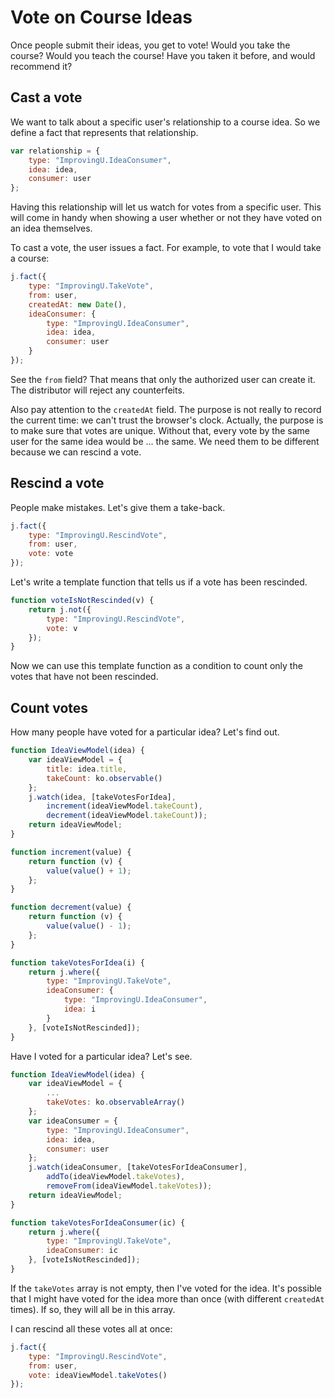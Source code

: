 # Vote on Course Ideas

Once people submit their ideas, you get to vote! Would you take the course? Would you teach the course! Have you taken it before, and would recommend it?

## Cast a vote

We want to talk about a specific user's relationship to a course idea. So we define a fact that represents that relationship.

```JavaScript
var relationship = {
    type: "ImprovingU.IdeaConsumer",
    idea: idea,
    consumer: user
};
```

Having this relationship will let us watch for votes from a specific user. This will come in handy when showing a user whether or not they have voted on an idea themselves.

To cast a vote, the user issues a fact. For example, to vote that I would take a course:

```JavaScript
j.fact({
    type: "ImprovingU.TakeVote",
    from: user,
    createdAt: new Date(),
    ideaConsumer: {
        type: "ImprovingU.IdeaConsumer",
        idea: idea,
        consumer: user
    }
});
```

See the `from` field? That means that only the authorized user can create it. The distributor will reject any counterfeits.

Also pay attention to the `createdAt` field. The purpose is not really to record the current time: we can't trust the browser's clock. Actually, the purpose is to make sure that votes are unique. Without that, every vote by the same user for the same idea would be ... the same. We need them to be different because we can rescind a vote.

## Rescind a vote

People make mistakes. Let's give them a take-back.

```JavaScript
j.fact({
    type: "ImprovingU.RescindVote",
    from: user,
    vote: vote
});
```

Let's write a template function that tells us if a vote has been rescinded.

```JavaScript
function voteIsNotRescinded(v) {
    return j.not({
        type: "ImprovingU.RescindVote",
        vote: v
    });
}
```

Now we can use this template function as a condition to count only the votes that have not been rescinded.

## Count votes

How many people have voted for a particular idea? Let's find out.

```JavaScript
function IdeaViewModel(idea) {
    var ideaViewModel = {
        title: idea.title,
        takeCount: ko.observable()
    };
    j.watch(idea, [takeVotesForIdea],
        increment(ideaViewModel.takeCount),
        decrement(ideaViewModel.takeCount));
    return ideaViewModel;
}

function increment(value) {
    return function (v) {
        value(value() + 1);
    };
}

function decrement(value) {
    return function (v) {
        value(value() - 1);
    };
}

function takeVotesForIdea(i) {
    return j.where({
        type: "ImprovingU.TakeVote",
        ideaConsumer: {
            type: "ImprovingU.IdeaConsumer",
            idea: i
        }
    }, [voteIsNotRescinded]);
}
```

Have I voted for a particular idea? Let's see.

```JavaScript
function IdeaViewModel(idea) {
    var ideaViewModel = {
        ...
        takeVotes: ko.observableArray()
    };
    var ideaConsumer = {
        type: "ImprovingU.IdeaConsumer",
        idea: idea,
        consumer: user
    };
    j.watch(ideaConsumer, [takeVotesForIdeaConsumer],
        addTo(ideaViewModel.takeVotes),
        removeFrom(ideaViewModel.takeVotes));
    return ideaViewModel;
}

function takeVotesForIdeaConsumer(ic) {
    return j.where({
        type: "ImprovingU.TakeVote",
        ideaConsumer: ic
    }, [voteIsNotRescinded]);
}
```

If the `takeVotes` array is not empty, then I've voted for the idea. It's possible that I might have voted for the idea more than once (with different `createdAt` times). If so, they will all be in this array.

I can rescind all these votes all at once:

```JavaScript
j.fact({
    type: "ImprovingU.RescindVote",
    from: user,
    vote: ideaViewModel.takeVotes()
});
```
